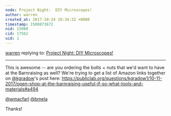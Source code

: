 ```yaml
---
node: Project Night:  DIY Microscopes!
author: warren
created_at: 2017-10-24 19:34:32 +0000
timestamp: 1508873672
nid: 15080
cid: 17562
uid: 1
---
```




[warren](../profile/warren) replying to: [Project Night:  DIY Microscopes!](../notes/partsandcrafts/10-22-2017/project-night-at-fabville-somerville-diy-microscopes)

----
This is awesome -- are you ordering the bolts + nuts that we'd want to have at the Barnraising as well? We're trying to get a list of Amazon links together on [@kgradow](/profile/kgradow)'s post here: https://publiclab.org/questions/kgradow1/10-11-2017/open-shop-at-the-barnraising-useful-if-so-what-tools-and-materials#a494

[@wmacfarl](/profile/wmacfarl) [@bmela](/profile/bmela)

Thanks!